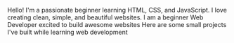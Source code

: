 Hello! I'm a passionate beginner learning HTML, CSS, and JavaScript. I love creating clean, simple, and beautiful websites.
I am a beginner Web Developer excited to build awesome websites
Here are some small projects I've built while learning web development

